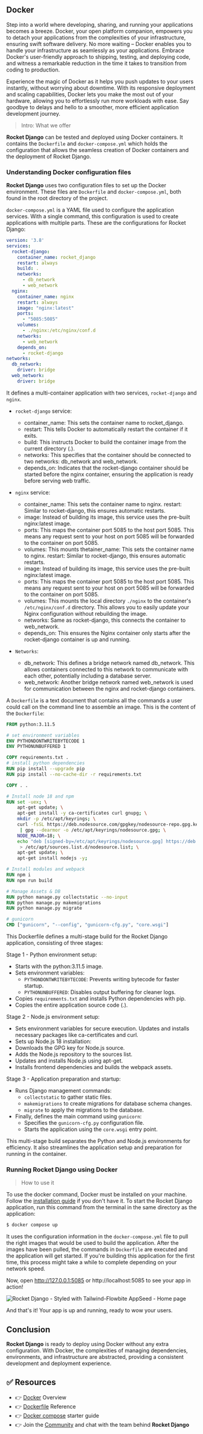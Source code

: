 ## Docker

Step into a world where developing, sharing, and running your applications becomes a breeze. Docker, your open platform companion, empowers you to detach your applications from the complexities of your infrastructure, ensuring swift software delivery. No more waiting – Docker enables you to handle your infrastructure as seamlessly as your applications. Embrace Docker's user-friendly approach to shipping, testing, and deploying code, and witness a remarkable reduction in the time it takes to transition from coding to production.

Experience the magic of Docker as it helps you push updates to your users instantly, without worrying about downtime. With its responsive deployment and scaling capabilities, Docker lets you make the most out of your hardware, allowing you to effortlessly run more workloads with ease. Say goodbye to delays and hello to a smoother, more efficient application development journey.

> Intro: What we offer

**Rocket Django** can be tested and deployed using Docker containers. It contains the `Dockerfile` and `docker-compose.yml` which holds the configuration that allows the seamless creation of Docker containers and the deployment of Rocket Django.


### Understanding Docker configuration files

**Rocket Django** uses two configuration files to set up the Docker environment. These files are `Dockerfile` and `docker-compose.yml`, both found in the root directory of the project.

`docker-compose.yml` is a YAML file used to configure the application services. With a single command, this configuration is used to create applications with multiple parts. These are the configurations for Rocket Django:

```yaml
version: '3.8'
services:
  rocket-django:
    container_name: rocket_django
    restart: always
    build: .
    networks:
      - db_network
      - web_network
  nginx:
    container_name: nginx
    restart: always
    image: "nginx:latest"
    ports:
      - "5085:5085"
    volumes:
      - ./nginx:/etc/nginx/conf.d
    networks:
      - web_network
    depends_on: 
      - rocket-django
networks:
  db_network:
    driver: bridge
  web_network:
    driver: bridge
```

It defines a multi-container application with two services, `rocket-django` and `nginx`.

- `rocket-django` service:

    - container_name: This sets the container name to rocket_django.
    - restart: This tells Docker to automatically restart the container if it exits.
    - build: This instructs Docker to build the container image from the current directory (.).
    - networks: This specifies that the container should be connected to two networks: db_network and web_network.
    - depends_on: Indicates that the rocket-django container should be started before the nginx container, ensuring the application is ready before serving web traffic.

- `nginx` service:

    - container_name: This sets the container name to nginx.
    restart: Similar to rocket-django, this ensures automatic restarts.
    - image: Instead of building its image, this service uses the pre-built nginx:latest image.
    - ports: This maps the container port 5085 to the host port 5085. This means any request sent to your host on port 5085 will be forwarded to the container on port 5085.
    - volumes: This mounts thetainer_name: This sets the container name to nginx.
    restart: Similar to rocket-django, this ensures automatic restarts.
    - image: Instead of building its image, this service uses the pre-built nginx:latest image.
    - ports: This maps the container port 5085 to the host port 5085. This means any request sent to your host on port 5085 will be forwarded to the container on port 5085.
    - volumes: This mounts the local directory `./nginx` to the container's `/etc/nginx/conf.d` directory. This allows you to easily update your Nginx configuration without rebuilding the image.
    - networks: Same as rocket-django, this connects the container to web_network.
    - depends_on: This ensures the Nginx container only starts after the rocket-django container is up and running.

- `Networks`:

    - db_network: This defines a bridge network named db_network. This allows containers connected to this network to communicate with each other, potentially including a database server.
    - web_network: Another bridge network named web_network is used for communication between the nginx and rocket-django containers.

A `Dockerfile` is a text document that contains all the commands a user could call on the command line to assemble an image. This is the content of the `Dockerfile`:

```Dockerfile
FROM python:3.11.5

# set environment variables
ENV PYTHONDONTWRITEBYTECODE 1
ENV PYTHONUNBUFFERED 1

COPY requirements.txt .
# install python dependencies
RUN pip install --upgrade pip
RUN pip install --no-cache-dir -r requirements.txt

COPY . .

# Install node 18 and npm
RUN set -uex; \
    apt-get update; \
    apt-get install -y ca-certificates curl gnupg; \
    mkdir -p /etc/apt/keyrings; \
    curl -fsSL https://deb.nodesource.com/gpgkey/nodesource-repo.gpg.key \
     | gpg --dearmor -o /etc/apt/keyrings/nodesource.gpg; \
    NODE_MAJOR=18; \
    echo "deb [signed-by=/etc/apt/keyrings/nodesource.gpg] https://deb.nodesource.com/node_$NODE_MAJOR.x nodistro main" \
     > /etc/apt/sources.list.d/nodesource.list; \
    apt-get update; \
    apt-get install nodejs -y;

# Install modules and webpack
RUN npm i
RUN npm run build

# Manage Assets & DB 
RUN python manage.py collectstatic --no-input 
RUN python manage.py makemigrations
RUN python manage.py migrate

# gunicorn
CMD ["gunicorn", "--config", "gunicorn-cfg.py", "core.wsgi"]
```

This Dockerfile defines a multi-stage build for the Rocket Django application, consisting of three stages:

Stage 1 - Python environment setup:

- Starts with the python:3.11.5 image.
- Sets environment variables:
    - `PYTHONDONTWRITEBYTECODE`: Prevents writing bytecode for faster startup.
    - `PYTHONUNBUFFERED`: Disables output buffering for cleaner logs.
- Copies `requirements.txt` and installs Python dependencies with pip.
- Copies the entire application source code (.).

Stage 2 - Node.js environment setup:

- Sets environment variables for secure execution.
Updates and installs necessary packages like ca-certificates and curl.
- Sets up Node.js 18 installation:
- Downloads the GPG key for Node.js source.
- Adds the Node.js repository to the sources list.
- Updates and installs Node.js using apt-get.
- Installs frontend dependencies and builds the webpack assets.

Stage 3 - Application preparation and startup:

- Runs Django management commands:
    - `collectstatic` to gather static files.
    - `makemigrations` to create migrations for database schema changes.
    - `migrate` to apply the migrations to the database.
- Finally, defines the main command using `gunicorn`:
    - Specifies the `gunicorn-cfg.py` configuration file.
    - Starts the application using the `core.wsgi` entry point.

This multi-stage build separates the Python and Node.js environments for efficiency. It also streamlines the application setup and preparation for running in the container.


### Running Rocket Django using Docker

> How to use it 

To use the docker command, Docker must be installed on your machine. Follow the [installation guide](https://docs.docker.com/desktop/) if you don't have it. To start the Rocket Django application, run this command from the terminal in the same directory as the application:

```bash
$ docker compose up
```

It uses the configuration information in the `docker-compose.yml` file to pull the right images that would be used to build the application. After the images have been pulled, the commands in `Dockerfile` are executed and the application will get started. If you're building this application for the first time, this process might take a while to complete depending on your network speed.

Now, open http://127.0.0.1:5085 or http://localhost:5085 to see your app in action!

![Rocket Django - Styled with Tailwind-Flowbite AppSeed - Home page](https://github.com/app-generator/dummy/assets/57325382/d3d175ef-42e8-4d72-83e1-22acad6f6d88)

And that's it! Your app is up and running, ready to wow your users.


## Conclusion
**Rocket Django** is ready to deploy using Docker without any extra configuration. With Docker, the complexities of managing dependencies, environments, and infrastructure are abstracted, providing a consistent development and deployment experience.


## ✅ Resources
- 👉 [Docker](https://docs.docker.com/get-started/overview/) Overview
- 👉 [Dockerfile](https://docs.docker.com/engine/reference/builder/) Reference
- 👉 [Docker compose](https://docs.docker.com/compose/gettingstarted/) starter guide
- 👉 Join the [Community](https://discord.com/invite/fZC6hup) and chat with the team behind **Rocket Django**